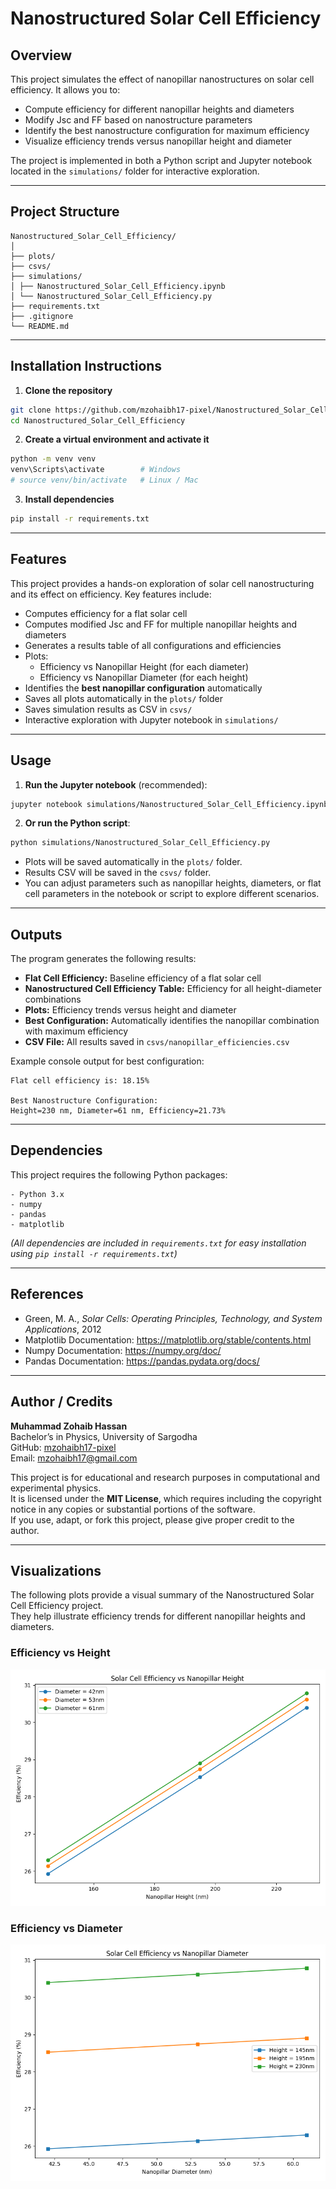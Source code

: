 # Nanostructured Solar Cell Efficiency

## Overview
This project simulates the effect of nanopillar nanostructures on solar cell efficiency. It allows you to:

- Compute efficiency for different nanopillar heights and diameters
- Modify Jsc and FF based on nanostructure parameters
- Identify the best nanostructure configuration for maximum efficiency
- Visualize efficiency trends versus nanopillar height and diameter

The project is implemented in both a Python script and Jupyter notebook located in the `simulations/` folder for interactive exploration.

---

## Project Structure
```
Nanostructured_Solar_Cell_Efficiency/
│
├── plots/
├── csvs/
├── simulations/
│ ├── Nanostructured_Solar_Cell_Efficiency.ipynb
│ └── Nanostructured_Solar_Cell_Efficiency.py
├── requirements.txt
├── .gitignore
└── README.md
```

---

## Installation Instructions

1. **Clone the repository**
```bash
git clone https://github.com/mzohaibh17-pixel/Nanostructured_Solar_Cell_Efficiency.git
cd Nanostructured_Solar_Cell_Efficiency
```
2. **Create a virtual environment and activate it**
```bash
python -m venv venv
venv\Scripts\activate        # Windows
# source venv/bin/activate   # Linux / Mac
```
3. **Install dependencies**
```bash
pip install -r requirements.txt
```

---

## Features

This project provides a hands-on exploration of solar cell nanostructuring and its effect on efficiency. Key features include:

- Computes efficiency for a flat solar cell
- Computes modified Jsc and FF for multiple nanopillar heights and diameters
- Generates a results table of all configurations and efficiencies
- Plots:
  - Efficiency vs Nanopillar Height (for each diameter)
  - Efficiency vs Nanopillar Diameter (for each height)
- Identifies the **best nanopillar configuration** automatically
- Saves all plots automatically in the `plots/` folder
- Saves simulation results as CSV in `csvs/`
- Interactive exploration with Jupyter notebook in `simulations/`

---

## Usage

1. **Run the Jupyter notebook** (recommended):
```bash
jupyter notebook simulations/Nanostructured_Solar_Cell_Efficiency.ipynb
```
2. **Or run the Python script**:
```bash
python simulations/Nanostructured_Solar_Cell_Efficiency.py
```
- Plots will be saved automatically in the `plots/` folder.
- Results CSV will be saved in the `csvs/` folder.
- You can adjust parameters such as nanopillar heights, diameters, or flat cell parameters in the notebook or script to explore different scenarios.

---

## Outputs

The program generates the following results:

- **Flat Cell Efficiency:** Baseline efficiency of a flat solar cell
- **Nanostructured Cell Efficiency Table:** Efficiency for all height-diameter combinations
- **Plots:** Efficiency trends versus height and diameter
- **Best Configuration:** Automatically identifies the nanopillar combination with maximum efficiency
- **CSV File:** All results saved in `csvs/nanopillar_efficiencies.csv`

Example console output for best configuration:

```
Flat cell efficiency is: 18.15%

Best Nanostructure Configuration:
Height=230 nm, Diameter=61 nm, Efficiency=21.73%
```

---

## Dependencies

This project requires the following Python packages:
```
- Python 3.x
- numpy
- pandas
- matplotlib
```
*(All dependencies are included in `requirements.txt` for easy installation using `pip install -r requirements.txt`)*

---

## References

- Green, M. A., *Solar Cells: Operating Principles, Technology, and System Applications*, 2012
- Matplotlib Documentation: https://matplotlib.org/stable/contents.html
- Numpy Documentation: https://numpy.org/doc/
- Pandas Documentation: https://pandas.pydata.org/docs/

---

## Author / Credits

**Muhammad Zohaib Hassan**  
Bachelor’s in Physics, University of Sargodha  
GitHub: [mzohaibh17-pixel](https://github.com/mzohaibh17-pixel)  
Email: mzohaibh17@gmail.com  

This project is for educational and research purposes in computational and experimental physics.  
It is licensed under the **MIT License**, which requires including the copyright notice in any copies or substantial portions of the software.  
If you use, adapt, or fork this project, please give proper credit to the author.

---

## Visualizations

The following plots provide a visual summary of the Nanostructured Solar Cell Efficiency project.  
They help illustrate efficiency trends for different nanopillar heights and diameters.

### Efficiency vs Height
![Efficiency vs Height](plots/efficiency_vs_height.png)

### Efficiency vs Diameter
![Efficiency vs Diameter](plots/efficiency_vs_diameter.png)
